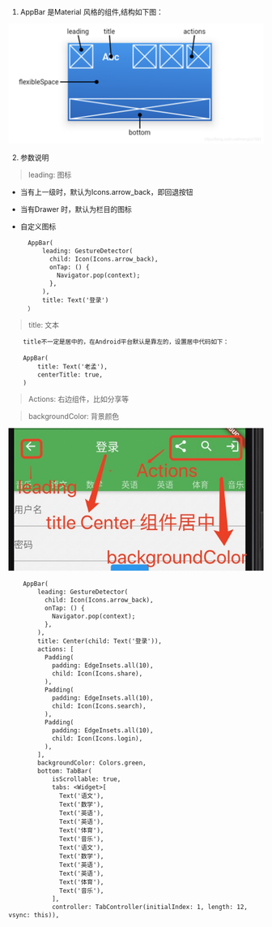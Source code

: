 1. AppBar 是Material 风格的组件,结构如下图：

![avartar)](../../../assets/AppBar.png)

2. 参数说明

> leading: 图标

+ 当有上一级时，默认为Icons.arrow_back，即回退按钮

+ 当有Drawer 时，默认为栏目的图标

+ 自定义图标

        AppBar(
            leading: GestureDetector(
              child: Icon(Icons.arrow_back),
              onTap: () {
                Navigator.pop(context);
              },
            ),
            title: Text('登录')
        ）
> title: 文本

        title不一定是居中的，在Android平台默认是靠左的，设置居中代码如下：

        AppBar(
            title: Text('老孟'),
            centerTitle: true,
        )

> Actions: 右边组件，比如分享等

> backgroundColor: 背景颜色

![avartar](../../../assets/AppBar1.jpg)

        AppBar(
            leading: GestureDetector(
              child: Icon(Icons.arrow_back),
              onTap: () {
                Navigator.pop(context);
              },
            ),
            title: Center(child: Text('登录')),
            actions: [
              Padding(
                padding: EdgeInsets.all(10),
                child: Icon(Icons.share),
              ),
              Padding(
                padding: EdgeInsets.all(10),
                child: Icon(Icons.search),
              ),
              Padding(
                padding: EdgeInsets.all(10),
                child: Icon(Icons.login),
              ),
            ],
            backgroundColor: Colors.green,
            bottom: TabBar(
                isScrollable: true,
                tabs: <Widget>[
                  Text('语文'),
                  Text('数学'),
                  Text('英语'),
                  Text('英语'),
                  Text('体育'),
                  Text('音乐'),
                  Text('语文'),
                  Text('数学'),
                  Text('英语'),
                  Text('英语'),
                  Text('体育'),
                  Text('音乐'),
                ],
                controller: TabController(initialIndex: 1, length: 12, vsync: this)),

> 